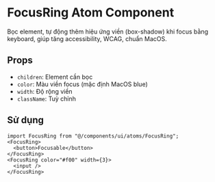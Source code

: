 # FocusRing Atom Component

Bọc element, tự động thêm hiệu ứng viền (box-shadow) khi focus bằng keyboard, giúp tăng accessibility, WCAG, chuẩn MacOS.

## Props

- `children`: Element cần bọc
- `color`: Màu viền focus (mặc định MacOS blue)
- `width`: Độ rộng viền
- `className`: Tuỳ chỉnh

## Sử dụng

```tsx
import FocusRing from "@/components/ui/atoms/FocusRing";
<FocusRing>
  <button>Focusable</button>
</FocusRing>
<FocusRing color="#f00" width={3}>
  <input />
</FocusRing>
